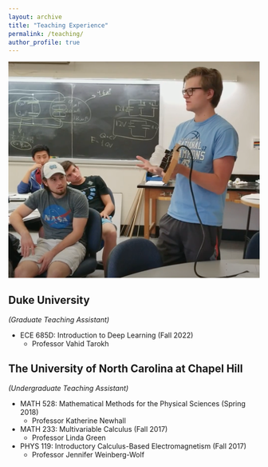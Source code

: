 ```yaml
---
layout: archive
title: "Teaching Experience"
permalink: /teaching/
author_profile: true
---
```


![Me teaching students about equivalent circuits in PHYS 119 (Introductory Electromagnetism) as a teaching assistant my sophomore year at UNC Chapel Hill.](../images/teaching/meteaching119.png)

## Duke University
*(Graduate Teaching Assistant)*

- ECE 685D: Introduction to Deep Learning (Fall 2022)
  - Professor Vahid Tarokh

## The University of North Carolina at Chapel Hill
*(Undergraduate Teaching Assistant)*

- MATH 528: Mathematical Methods for the Physical Sciences (Spring 2018)
  - Professor Katherine Newhall
- MATH 233: Multivariable Calculus (Fall 2017)
  - Professor Linda Green
- PHYS 119: Introductory Calculus-Based Electromagnetism (Fall 2017)
  - Professor Jennifer Weinberg-Wolf